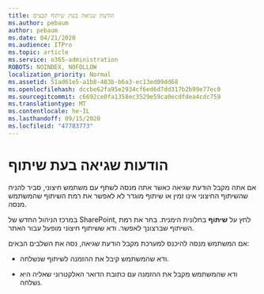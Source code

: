 ```yaml
---
title: הודעת שגיאה בעת שיתוף קבצים
ms.author: pebaum
author: pebaum
ms.date: 04/21/2020
ms.audience: ITPro
ms.topic: article
ms.service: o365-administration
ROBOTS: NOINDEX, NOFOLLOW
localization_priority: Normal
ms.assetid: 51ad61e5-a1b8-483b-b6a3-ec13ed09dd68
ms.openlocfilehash: dccbe62fa95e2934cf6ed6d7dd317b2b99e77ec0
ms.sourcegitcommit: c6692ce0fa1358ec3529e59ca0ecdfdea4cdc759
ms.translationtype: MT
ms.contentlocale: he-IL
ms.lasthandoff: 09/15/2020
ms.locfileid: "47783773"
---
```

# <a name="error-messages-when-sharing"></a>הודעות שגיאה בעת שיתוף

אם אתה מקבל הודעת שגיאה כאשר אתה מנסה לשתף עם משתמש חיצוני, סביר להניח שהשיתוף החיצוני אינו זמין או שיתוף מוגדר לא לאפשר את רמת השיתוף שהמשתמש מנסה.
  
במרכז הניהול החדש של SharePoint, לחץ על **שיתוף** בחלונית הימנית. בחר את רמת השיתוף שברצונך לאפשר. ודא ששיתוף חיצוני מופעל עבור האתר. 
  
אם המשתמש מנסה להיכנס למערכת מקבל הודעת שגיאה, נסה את השלבים הבאים:
  
- ודא שהמשתמש קיבל את ההזמנה לשיתוף שנשלחה.
    
- ודא שהמשתמש מקבל את ההזמנה עם כתובת הדואר האלקטרוני שאליה היא נשלחה.
    


